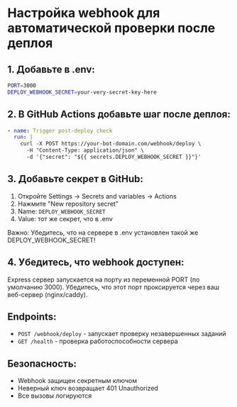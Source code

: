 # Настройка webhook для автоматической проверки после деплоя

## 1. Добавьте в .env:

```bash
PORT=3000
DEPLOY_WEBHOOK_SECRET=your-very-secret-key-here
```

## 2. В GitHub Actions добавьте шаг после деплоя:

```yaml
- name: Trigger post-deploy check
  run: |
    curl -X POST https://your-bot-domain.com/webhook/deploy \
      -H "Content-Type: application/json" \
      -d '{"secret": "${{ secrets.DEPLOY_WEBHOOK_SECRET }}"}'
```

## 3. Добавьте секрет в GitHub:

1. Откройте Settings → Secrets and variables → Actions
2. Нажмите "New repository secret"
3. Name: `DEPLOY_WEBHOOK_SECRET`
4. Value: тот же секрет, что в .env

Важно: Убедитесь, что на сервере в .env установлен такой же DEPLOY_WEBHOOK_SECRET!

## 4. Убедитесь, что webhook доступен:

Express сервер запускается на порту из переменной PORT (по умолчанию 3000).
Убедитесь, что этот порт проксируется через ваш веб-сервер (nginx/caddy).

## Endpoints:

- `POST /webhook/deploy` - запускает проверку незавершенных заданий
- `GET /health` - проверка работоспособности сервера

## Безопасность:

- Webhook защищен секретным ключом
- Неверный ключ возвращает 401 Unauthorized
- Все вызовы логируются
